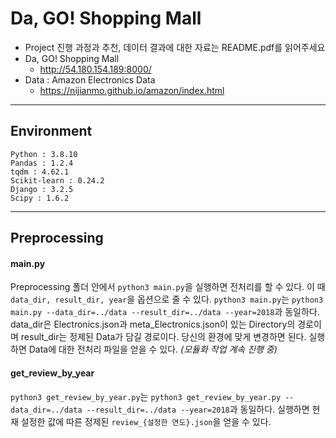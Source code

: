 # Da, GO! Shopping Mall
- Project 진행 과정과 추천, 데이터 결과에 대한 자료는 README.pdf를 읽어주세요
- Da, GO! Shopping Mall
  - http://54.180.154.189:8000/
- Data : Amazon Electronics Data
  - https://nijianmo.github.io/amazon/index.html
---
## Environment
    Python : 3.8.10
    Pandas : 1.2.4
    tqdm : 4.62.1
    Scikit-learn : 0.24.2
    Django : 3.2.5
    Scipy : 1.6.2
---
## Preprocessing
#### main.py
  Preprocessing 폴더 안에서 ```python3 main.py```을 실행하면 전처리를 할 수 있다. 이 때 ```data_dir, result_dir, year```을 옵션으로 줄 수 있다. ```python3 main.py```는 ```python3 main.py --data_dir=../data --result_dir=../data --year=2018```과 동일하다. data_dir은 Electronics.json과 meta_Electronics.json이 있는 Directory의 경로이며 result_dir는 정제된 Data가 담길 경로이다. 당신의 환경에 맞게 변경하면 된다. 실행하면 Data에 대한 전처리 파일을 얻을 수 있다. 
_(모듈화 작업 계속 진행 중)_
#### get_review_by_year
  ```python3 get_review_by_year.py```는 ```python3 get_review_by_year.py --data_dir=../data --result_dir=../data --year=2018```과 동일하다. 실행하면 현재 설정한 값에 따른 정제된 ```review_{설정한 연도}.json```을 얻을 수 있다.
